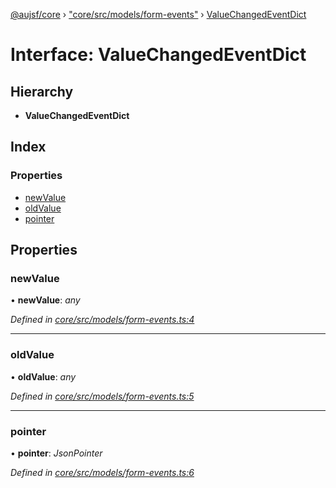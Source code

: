[@aujsf/core](../README.md) › ["core/src/models/form-events"](../modules/_core_src_models_form_events_.md) › [ValueChangedEventDict](_core_src_models_form_events_.valuechangedeventdict.md)

# Interface: ValueChangedEventDict

## Hierarchy

* **ValueChangedEventDict**

## Index

### Properties

* [newValue](_core_src_models_form_events_.valuechangedeventdict.md#newvalue)
* [oldValue](_core_src_models_form_events_.valuechangedeventdict.md#oldvalue)
* [pointer](_core_src_models_form_events_.valuechangedeventdict.md#pointer)

## Properties

###  newValue

• **newValue**: *any*

*Defined in [core/src/models/form-events.ts:4](https://github.com/jbockle/au-jsonschema-form/blob/ffdfbe8/packages/core/src/models/form-events.ts#L4)*

___

###  oldValue

• **oldValue**: *any*

*Defined in [core/src/models/form-events.ts:5](https://github.com/jbockle/au-jsonschema-form/blob/ffdfbe8/packages/core/src/models/form-events.ts#L5)*

___

###  pointer

• **pointer**: *JsonPointer*

*Defined in [core/src/models/form-events.ts:6](https://github.com/jbockle/au-jsonschema-form/blob/ffdfbe8/packages/core/src/models/form-events.ts#L6)*
